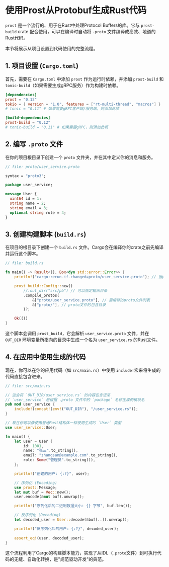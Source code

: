 # 使用Prost从Protobuf生成Rust代码

`prost` 是一个流行的、用于在Rust中处理Protocol Buffers的库。它与 `prost-build` crate 配合使用，可以在编译时自动将 `.proto` 文件编译成高效、地道的Rust代码。

本节将展示从项目设置到代码使用的完整流程。

## 1. 项目设置 (`Cargo.toml`)

首先，需要在 `Cargo.toml` 中添加 `prost` 作为运行时依赖，并添加 `prost-build` 和 `tonic-build`（如果需要生成gRPC服务）作为构建时依赖。

```toml
[dependencies]
prost = "0.12"
tokio = { version = "1.0", features = ["rt-multi-thread", "macros"] }
# tonic = "0.11" # 如果需要gRPC客户端/服务端，则添加此项

[build-dependencies]
prost-build = "0.12"
# tonic-build = "0.11" # 如果需要gRPC，则添加此项
```

## 2. 编写 `.proto` 文件

在你的项目根目录下创建一个 `proto` 文件夹，并在其中定义你的消息和服务。

```protobuf
// file: proto/user_service.proto

syntax = "proto3";

package user_service;

message User {
  uint64 id = 1;
  string name = 2;
  string email = 3;
  optional string role = 4;
}
```

## 3. 创建构建脚本 (`build.rs`)

在项目的根目录下创建一个 `build.rs` 文件。Cargo会在编译你的crate之前先编译并运行这个脚本。

```rust
// file: build.rs

fn main() -> Result<(), Box<dyn std::error::Error>> {
    println!("cargo:rerun-if-changed=proto/user_service.proto"); // 当proto文件改变时，重新运行构建脚本

    prost_build::Config::new()
        //.out_dir("src/pb") // 可以指定输出目录
        .compile_protos(
            &["proto/user_service.proto"], // 要编译的proto文件列表
            &["proto/"], // proto文件的包含目录
        )?;

    Ok(())
}
```
这个脚本会调用 `prost_build`，它会解析 `user_service.proto` 文件，并在 `OUT_DIR` 环境变量所指向的目录中生成一个名为 `user_service.rs` 的Rust文件。

## 4. 在应用中使用生成的代码

现在，你可以在你的应用代码（如 `src/main.rs`）中使用 `include!`宏来将生成的代码直接包含进来。

```rust
// file: src/main.rs

// 这会将 `OUT_DIR/user_service.rs` 的内容包含进来
// `user_service` 是根据 .proto 文件中的 `package` 名称生成的模块名
pub mod user_service {
    include!(concat!(env!("OUT_DIR"), "/user_service.rs"));
}

// 现在你可以像使用普通Rust结构体一样使用生成的 `User` 类型
use user_service::User;

fn main() {
    let user = User {
        id: 1001,
        name: "张三".to_string(),
        email: "zhangsan@example.com".to_string(),
        role: Some("管理员".to_string()),
    };

    println!("创建的用户: {:?}", user);

    // 序列化 (Encoding)
    use prost::Message;
    let mut buf = Vec::new();
    user.encode(&mut buf).unwrap();

    println!("序列化后的二进制数据大小: {} 字节", buf.len());

    // 反序列化 (Decoding)
    let decoded_user = User::decode(&buf[..]).unwrap();

    println!("反序列化后的用户: {:?}", decoded_user);
    
    assert_eq!(user, decoded_user);
}
```
这个流程利用了Cargo的构建脚本能力，实现了从IDL（`.proto`文件）到可执行代码的无缝、自动化转换，是"规范驱动开发"的典范。 